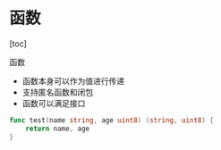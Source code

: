 # 函数

[toc]

函数

- 函数本身可以作为值进行传递
- 支持匿名函数和闭包
- 函数可以满足接口

```go
func test(name string, age uint8) (string, uint8) {
    return name, age
}
```
